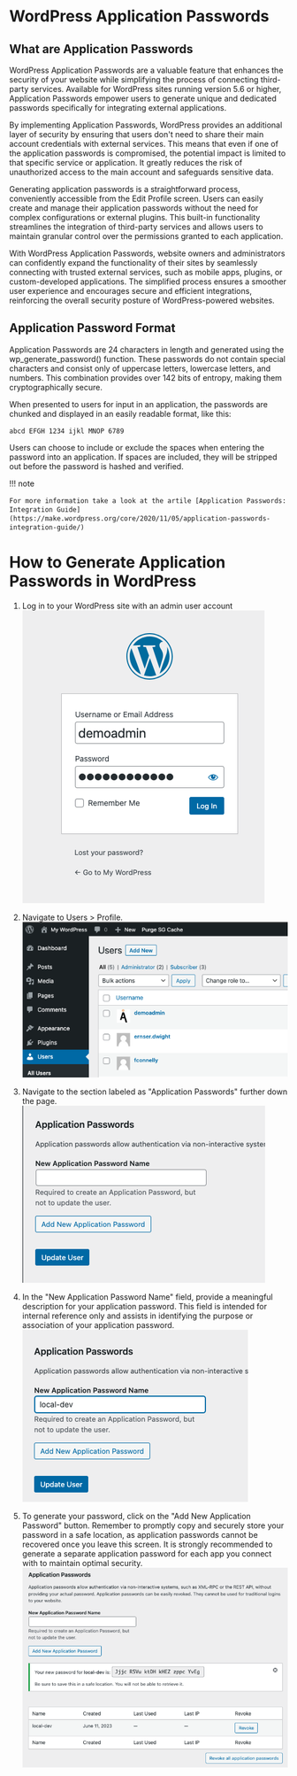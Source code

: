 # WordPress Application Passwords

## What are Application Passwords

WordPress Application Passwords are a valuable feature that enhances the security of your website while simplifying the
process of connecting third-party services. Available for WordPress sites running version 5.6 or higher, Application
Passwords empower users to generate unique and dedicated passwords specifically for integrating external applications.

By implementing Application Passwords, WordPress provides an additional layer of security by ensuring that users don't
need to share their main account credentials with external services. This means that even if one of the application
passwords is compromised, the potential impact is limited to that specific service or application. It greatly reduces
the risk of unauthorized access to the main account and safeguards sensitive data.

Generating application passwords is a straightforward process, conveniently accessible from the Edit Profile screen.
Users can easily create and manage their application passwords without the need for complex configurations or external
plugins. This built-in functionality streamlines the integration of third-party services and allows users to maintain
granular control over the permissions granted to each application.

With WordPress Application Passwords, website owners and administrators can confidently expand the functionality of
their sites by seamlessly connecting with trusted external services, such as mobile apps, plugins, or custom-developed
applications. The simplified process ensures a smoother user experience and encourages secure and efficient
integrations, reinforcing the overall security posture of WordPress-powered websites.

## Application Password Format

Application Passwords are 24 characters in length and generated using the wp_generate_password() function. These
passwords do not contain special characters and consist only of uppercase letters, lowercase letters, and numbers. This
combination provides over 142 bits of entropy, making them cryptographically secure.

When presented to users for input in an application, the passwords are chunked and displayed in an easily readable
format, like this:

```text
abcd EFGH 1234 ijkl MNOP 6789
```

Users can choose to include or exclude the spaces when entering the password into an application. If spaces are
included, they will be stripped out before the password is hashed and verified.

!!! note

    For more information take a look at the artile [Application Passwords: Integration Guide](https://make.wordpress.org/core/2020/11/05/application-passwords-integration-guide/)

# How to Generate Application Passwords in WordPress

1. Log in to your WordPress site with an admin user account  
   ![](img/application-passwords/1-login.png)

2. Navigate to Users > Profile.  
   ![](img/application-passwords/2-profile.png)

3. Navigate to the section labeled as "Application Passwords" further down the page.
   ![](img/application-passwords/3-application-password-heading.png)

4. In the "New Application Password Name" field, provide a meaningful description for your application password. This
   field is intended for internal reference only and assists in identifying the purpose or association of your
   application password.  
   ![](img/application-passwords/4-name.png)

5. To generate your password, click on the "Add New Application Password" button. Remember to promptly copy and securely
   store your password in a safe location, as application passwords cannot be recovered once you leave this screen. It
   is strongly recommended to generate a separate application password for each app you connect with to maintain optimal
   security.
   ![](img/application-passwords/5-created.png)